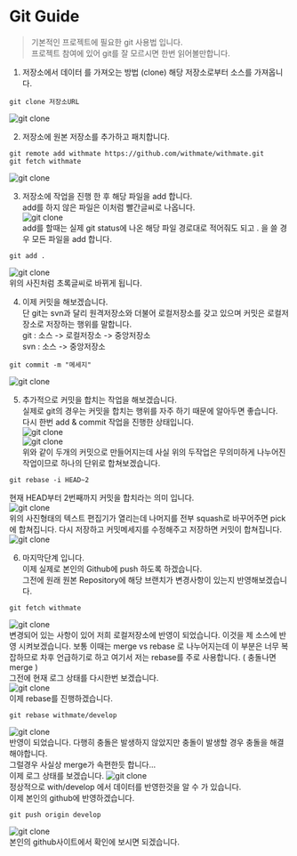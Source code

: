 Git Guide
================

> 기본적인 프로젝트에 필요한 git 사용법 입니다.  
> 프로젝트 참여에 있어 git를 잘 모르시면 한번 읽어볼만합니다.

1. 저장소에서 데이터 를 가져오는 방법 (clone)
해당 저장소로부터 소스를 가져옵니다.
```
git clone 저장소URL
```
![git clone](https://github.com/withmate/withmate/blob/develop/docs/guide/image/git/clone.png?raw=true)  
  
2. 저장소에 원본 저장소를 추가하고 패치합니다.  
```
git remote add withmate https://github.com/withmate/withmate.git  
git fetch withmate
```  
![git clone](https://github.com/withmate/withmate/blob/develop/docs/guide/image/git/remote_add.png?raw=true)  
  
3. 저장소에 작업을 진행 한 후 해당 파일을 add 합니다.  
add를 하지 않은 파일은 이처럼 빨간글씨로 나옵니다.  
![git clone](https://github.com/withmate/withmate/blob/develop/docs/guide/image/git/no_add.png?raw=true)  
add를 할때는 실제 git status에 나온 해당 파일 경로대로 적어줘도 되고 . 을 쓸 경우 모든 파일을 add 합니다.  
```
git add .
```
![git clone](https://github.com/withmate/withmate/blob/develop/docs/guide/image/git/all_add.png?raw=true)  
위의 사진처럼 초록글씨로 바뀌게 됩니다.  
  
4. 이제 커밋을 해보겠습니다.  
단 git는 svn과 달리 원격저장소와 더불어 로컬저장소를 갖고 있으며 커밋은 로컬저장소로 저장하는 행위를 말합니다.  
git : 소스 -> 로컬저장소 -> 중앙저장소  
svn : 소스 -> 중앙저장소  
```
git commit -m "메세지"  
```
![git clone](https://github.com/withmate/withmate/blob/develop/docs/guide/image/git/commit_m.png?raw=true)  
  
5. 추가적으로 커밋을 합치는 작업을 해보겠습니다.  
실제로 git의 경우는 커밋을 합치는 행위를 자주 하기 때문에 알아두면 좋습니다.  
다시 한번 add & commit 작업을 진행한 상태입니다.  
![git clone](https://github.com/withmate/withmate/blob/develop/docs/guide/image/git/onemore_addcommit.png?raw=true)  
![git clone](https://github.com/withmate/withmate/blob/develop/docs/guide/image/git/log_commit2.png?raw=true)    
위와 같이 두개의 커밋으로 만들어지는데 사실 위의 두작업은 무의미하게 나누어진 작업이므로 하나의 단위로 합쳐보겠습니다.  
```
git rebase -i HEAD~2
```
현재 HEAD부터 2번째까지 커밋을 합치라는 의미 입니다.  
![git clone](https://github.com/withmate/withmate/blob/develop/docs/guide/image/git/squash.png?raw=true)  
위의 사진형태의 텍스트 편집기가 열리는데 나머지를 전부 squash로 바꾸어주면 pick에 합쳐집니다. 다시 저장하고 커밋메세지를 수정해주고 저장하면 커밋이 합쳐집니다.  
![git clone](https://github.com/withmate/withmate/blob/develop/docs/guide/image/git/rebase_i_log.png?raw=true)  
  
6. 마지막단계 입니다.  
이제 실제로 본인의 Github에 push 하도록 하겠습니다.  
그전에 원래 원본 Repository에 해당 브랜치가 변경사항이 있는지 반영해보겠습니다.  
```
git fetch withmate
```
![git clone](https://github.com/withmate/withmate/blob/develop/docs/guide/image/git/fetch_before_push.png?raw=true)  
변경되어 있는 사항이 있어 저희 로컬저장소에 반영이 되었습니다. 이것을 제 소스에 반영 시켜보겠습니다. 보통 이때는 merge vs rebase 로 나누어지는데 이 부분은 너무 복잡하므로 차후 언급하기로 하고 여기서 저는 rebase를 주로 사용합니다. ( 충돌나면 merge )  
그전에 현재 로그 상태를 다시한번 보겠습니다.  
![git clone](https://github.com/withmate/withmate/blob/develop/docs/guide/image/git/log_before_rebase.png?raw=true)  
이제 rebase를 진행하겠습니다.  
```
git rebase withmate/develop
```
![git clone](https://github.com/withmate/withmate/blob/develop/docs/guide/image/git/rebase_before_push.png?raw=true)  
반영이 되었습니다. 다행히 충돌은 발생하지 않았지만 충돌이 발생할 경우 충돌을 해결해야합니다.  
그럴경우 사실상 merge가 속편한듯 합니다...  
이제 로그 상태를 보겠습니다.
![git clone](https://github.com/withmate/withmate/blob/develop/docs/guide/image/git/log_before_push.png?raw=true)  
정상적으로 with/develop 에서 데이터를 반영한것을 알 수 가 있습니다.  
이제 본인의 github에 반영하겠습니다.  
```
git push origin develop
```
![git clone](https://github.com/withmate/withmate/blob/develop/docs/guide/image/git/push.png?raw=true)  
본인의 github사이트에서 확인에 보시면 되겠습니다.  

